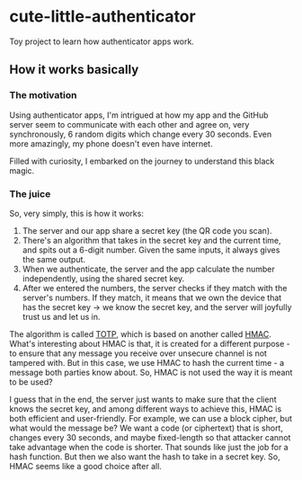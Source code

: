 # cute-little-authenticator

Toy project to learn how authenticator apps work.

## How it works basically

### The motivation
Using authenticator apps, I'm intrigued at how my app and the GitHub server seem to communicate with each other and agree on, very synchronously, 6 random digits which change every 30 seconds. Even more amazingly, my phone doesn't even have internet.

Filled with curiosity, I embarked on the journey to understand this black magic.

### The juice
So, very simply, this is how it works:

1. The server and our app share a secret key (the QR code you scan).
2. There's an algorithm that takes in the secret key and the current time, and spits out a 6-digit number. Given the same inputs, it always gives the same output.
3. When we authenticate, the server and the app calculate the number independently, using the shared secret key.
4. After we entered the numbers, the server checks if they match with the server's numbers. If they match, it means that we own the device that has the secret key -> we know the secret key, and the server will joyfully trust us and let us in.

The algorithm is called [TOTP](https://datatracker.ietf.org/doc/html/rfc6238#section-1.2), which is based on another called [HMAC](https://datatracker.ietf.org/doc/html/rfc2104). What's interesting about HMAC is that, it is created for a different purpose - to ensure that any message you receive over unsecure channel is not tampered with. But in this case, we use HMAC to hash the current time - a message both parties know about. So, HMAC is not used the way it is meant to be used?

I guess that in the end, the server just wants to make sure that the client knows the secret key, and among different ways to achieve this, HMAC is both efficient and user-friendly. For example, we can use a block cipher, but what would the message be? We want a code (or ciphertext) that is short, changes every 30 seconds, and maybe fixed-length so that attacker cannot take advantage when the code is shorter. That sounds like just the job for a hash function. But then we also want the hash to take in a secret key. So, HMAC seems like a good choice after all.